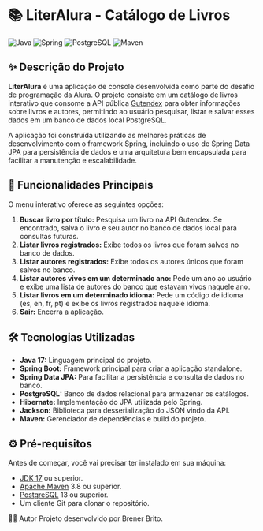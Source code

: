 # 📚 LiterAlura - Catálogo de Livros

![Java](https://img.shields.io/badge/Java-17+-orange?style=for-the-badge&logo=openjdk)
![Spring](https://img.shields.io/badge/Spring_Boot-3.x-green?style=for-the-badge&logo=spring)
![PostgreSQL](https://img.shields.io/badge/PostgreSQL-13+-blue?style=for-the-badge&logo=postgresql)
![Maven](https://img.shields.io/badge/Maven-4.0.0-red?style=for-the-badge&logo=apache-maven)

## ✨ Descrição do Projeto

**LiterAlura** é uma aplicação de console desenvolvida como parte do desafio de programação da Alura. O projeto consiste em um catálogo de livros interativo que consome a API pública [Gutendex](https://gutendex.com/) para obter informações sobre livros e autores, permitindo ao usuário pesquisar, listar e salvar esses dados em um banco de dados local PostgreSQL.

A aplicação foi construída utilizando as melhores práticas de desenvolvimento com o framework Spring, incluindo o uso de Spring Data JPA para persistência de dados e uma arquitetura bem encapsulada para facilitar a manutenção e escalabilidade.

## 🚀 Funcionalidades Principais

O menu interativo oferece as seguintes opções:

1.  **Buscar livro por título:** Pesquisa um livro na API Gutendex. Se encontrado, salva o livro e seu autor no banco de dados local para consultas futuras.
2.  **Listar livros registrados:** Exibe todos os livros que foram salvos no banco de dados.
3.  **Listar autores registrados:** Exibe todos os autores únicos que foram salvos no banco.
4.  **Listar autores vivos em um determinado ano:** Pede um ano ao usuário e exibe uma lista de autores do banco que estavam vivos naquele ano.
5.  **Listar livros em um determinado idioma:** Pede um código de idioma (es, en, fr, pt) e exibe os livros registrados naquele idioma.
6.  **Sair:** Encerra a aplicação.

## 🛠️ Tecnologias Utilizadas

-   **Java 17:** Linguagem principal do projeto.
-   **Spring Boot:** Framework principal para criar a aplicação standalone.
-   **Spring Data JPA:** Para facilitar a persistência e consulta de dados no banco.
-   **PostgreSQL:** Banco de dados relacional para armazenar os catálogos.
-   **Hibernate:** Implementação do JPA utilizada pelo Spring.
-   **Jackson:** Biblioteca para desserialização do JSON vindo da API.
-   **Maven:** Gerenciador de dependências e build do projeto.

## ⚙️ Pré-requisitos

Antes de começar, você vai precisar ter instalado em sua máquina:

-   [JDK 17](https://www.oracle.com/java/technologies/javase/jdk17-archive-downloads.html) ou superior.
-   [Apache Maven](https://maven.apache.org/download.cgi) 3.8 ou superior.
-   [PostgreSQL](https://www.postgresql.org/download/) 13 ou superior.
-   Um cliente Git para clonar o repositório.

👨‍💻 Autor
Projeto desenvolvido por Brener Brito.
